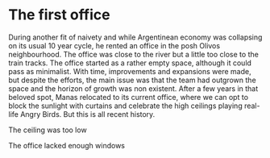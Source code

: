 # The first office

During another fit of naivety and while Argentinean economy was collapsing on its usual 10 year cycle, he rented an office in the posh Olivos neighbourhood. The office was close to the river but a little too close to the train tracks. The office started as a rather empty space, although it could pass as minimalist. With time, improvements and expansions were made, but despite the efforts, the main issue was that the team had outgrown the space and the horizon of growth was non existent. After a few years in that beloved spot, Manas relocated to its current office, where we can opt to block the sunlight with curtains and celebrate the high ceilings playing real-life Angry Birds. But this is all recent history.

 The ceiling was too low

 The office lacked enough windows

